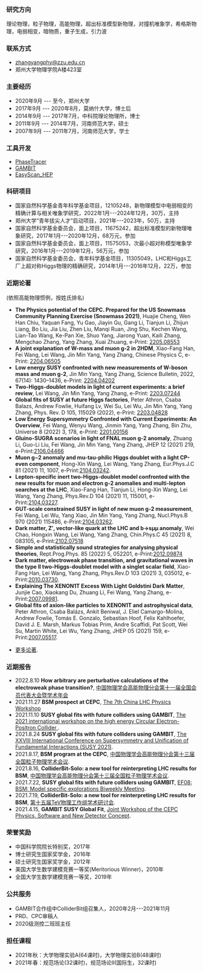 ### 研究方向
理论物理，粒子物理，高能物理，超出标准模型新物理，对撞机唯象学，希格斯物理，电弱相变，暗物质，重子生成，引力波

### 联系方式
- zhangyangphy@zzu.edu.cn
- 郑州大学物理学院A楼423室

### 主要经历
- 2020年9月 --- 至今，郑州大学
- 2017年9月 --- 2020年8月，莫纳什大学，博士后
- 2014年9月 --- 2017年7月，中科院理论物理所，博士
- 2011年9月 --- 2014年7月，河南师范大学，硕士
- 2007年9月 --- 2011年7月，河南师范大学，学士

### 工具开发
- [PhaseTracer](https://github.com/PhaseTracer/PhaseTracer)
- [GAMBIT](https://github.com/GambitBSM)
- [EasyScan_HEP](https://github.com/phyzhangyang/EasyScan_HEP)

### 科研项目
- 国家自然科学基金青年科学基金项目，12105248，新物理模型中电弱相变的精确计算与相关唯象学研究，2022年1月---2024年12月，30万，主持
- 郑州大学“青年拔尖人才”启动项目，2021年---2023年，50万，主持
- 国家自然科学基金委员会，面上项目，11675242，超出标准模型的新物理唯象研究，2017年1月---2020年12月，68万元，参加
- 国家自然科学基金委员会，面上项目，11575053，次最小超对称模型唯象学研究，2016年1月---2019年12月，56万元，参加
- 国家自然科学基金委员会，青年科学基金项目，11305049，LHC和Higgs工厂上超对称Higgs物理的精确研究，2014年1月---2016年12月，22万，参加

### 近期论著
(依照高能物理惯例，按姓氏排名)
* **The Physics potential of the CEPC. Prepared for the US Snowmass Community Planning Exercise (Snowmass 2021)**, Huajie Cheng, Wen Han Chiu, Yaquan Fang, Yu Gao, Jiayin Gu, Gang Li, Tianjun Li, Zhijun Liang, Bo Liu, Jia Liu, Zhen Liu, Manqi Ruan, Jing Shu, Kechen Wang, Lian-Tao Wang, Ke-Pan Xie, Shuo Yang, Jiarong Yuan, Kaili Zhang, Mengchao Zhang, Yang Zhang, Xuai Zhuang, e-Print: [2205.08553](https://arxiv.org/abs/2205.08553)
* **A joint explanation of W-mass and muon g-2 in 2HDM**, Xiao-Fang Han, Fei Wang, Lei Wang, Jin Min Yang, Yang Zhang, Chinese Physics C, e-Print: [2204.06505](https://arxiv.org/abs/2204.06505)
* **Low energy SUSY confronted with new measurements of W-boson mass and muon g-2**, Jin Min Yang, Yang Zhang, Science Bulletin, 2022, 67(14): 1430–1436, e-Print: [2204.04202](https://arxiv.org/abs/2204.04202)
* **Two-Higgs-doublet models in light of current experiments: a brief review**, Lei Wang, Jin Min Yang, Yang Zhang, e-Print: [2203.07244](https://arxiv.org/abs/2203.07244)
* **Global fits of SUSY at future Higgs factories**, Peter Athron, Csaba Balazs, Andrew Fowlie, Huifang Lv, Wei Su, Lei Wu, Jin Min Yang, Yang Zhang, Phys. Rev. D 105, 115029 (2022), e-Print: [2203.04828](https://arxiv.org/abs/2203.04828)
* **Low Energy Supersymmetry Confronted with Current Experiments: An Overview**, Fei Wang, Wenyu Wang, Jinmin Yang, Yang Zhang, Bin Zhu, Universe 8 (2022) 3, 178, e-Print: [2201.00156](https://arxiv.org/abs/2201.00156)
* **Gluino-SUGRA scenarios in light of FNAL muon g-2 anomaly**, Zhuang Li, Guo-Li Liu, Fei Wang, Jin Min Yang, Yang Zhang, JHEP 12 (2021) 219, e-Print:[2106.04466](https://arxiv.org/abs/2106.04466)
* **Muon g−2 anomaly and mu-tau-philic Higgs doublet with a light CP-even component**, Hong-Xin Wang, Lei Wang, Yang Zhang, Eur.Phys.J.C 81 (2021) 11, 1007, e-Print:[2104.03242](https://arxiv.org/abs/2104.03242).
* **Lepton-specific inert two-Higgs-doublet model confronted with the new results for muon and electron g-2 anomalies and multi-lepton searches at the LHC**, Xiao-Fang Han, Tianjun Li, Hong-Xin Wang, Lei Wang, Yang Zhang, Phys.Rev.D 104 (2021) 11, 115001, e-Print:[2104.03227](https://arxiv.org/abs/2104.03227).
* **GUT-scale constrained SUSY in light of new muon g-2 measurement**, Fei Wang, Lei Wu, Yang Xiao, Jin Min Yang, Yang Zhang, Nucl.Phys.B 970 (2021) 115486, e-Print:[2104.03262](https://arxiv.org/abs/2104.03262).
* **Dark matter, Z′, vector-like quark at the LHC and b→sμμ anomaly**, Wei Chao, Hongxin Wang, Lei Wang, Yang Zhang, Chin.Phys.C 45 (2021) 8, 083105, e-Print:[2102.07518](https://arxiv.org/abs/2102.07518)
* **Simple and statistically sound strategies for analysing physical theories**, Rept.Prog.Phys. 85 (2022) 5, 052201, e-Print:[2012.09874](https://arxiv.org/abs/2012.09874)
* **Dark matter, electroweak phase transition, and gravitational waves in the type II two-Higgs-doublet model with a singlet scalar field**, Xiao-Fang Han, Lei Wang, Yang Zhang, Phys.Rev.D 103 (2021) 3, 035012, e-Print:[2010.03730](https://arxiv.org/abs/2010.03730).
* **Explaining The XENON1T Excess With Light Goldstini Dark Matter**, Junjie Cao, Xiaokang Du, Zhuang Li, Fei Wang, Yang Zhang, e-Print:[2007.09981](https://arxiv.org/abs/2007.09981).
* **Global fits of axion-like particles to XENON1T and astrophysical data**, Peter Athron, Csaba Balázs, Ankit Beniwal, J. Eliel Camargo-Molina, Andrew Fowlie, Tomás E. Gonzalo, Sebastian Hoof, Felix Kahlhoefer, David J. E. Marsh, Markus Tobias Prim, Andre Scaffidi, Pat Scott, Wei Su, Martin White, Lei Wu, Yang Zhang, JHEP 05 (2021) 159, e-Print:[2007.05517](https://arxiv.org/abs/2007.05517).

- [更多论著](https://inspirehep.net/authors/982178?ui-citation-summary=true).

### 近期报告
* 2022.8.10 **How arbitrary are perturbative calculations of the electroweak phase transition?**, [中国物理学会高能物理分会第十一届全国会员代表大会暨学术年会](https://indico.ihep.ac.cn/event/16065/overview)
* 2021.11.27 **BSM prospect at CEPC**, [The 7th China LHC Physics Workshop](https://indico.ihep.ac.cn/event/14560/session/8/contribution/220)
* 2021.11.10 **SUSY global fits with future colliders using GAMBIT**, [The 2021 international workshop on the high energy Circular Electron-Positron Collider ](https://indico.ihep.ac.cn/event/14938/other-view?view=standard).
* 2021.8.24 **SUSY global fits with future colliders using GAMBIT**, [The XXVIII International Conference on Supersymmetry and Unification of Fundamental Interactions (SUSY 2021)](https://indico.cern.ch/event/875077/).
* 2021.8.17, **BSM program at the CEPC**, [中国物理学会高能物理分会第十三届全国粒子物理学术会议](https://indico.ihep.ac.cn/event/10906/).
* 2021.8.16, **ColliderBit-Solo: a new tool for reinterpreting LHC results for BSM**, [中国物理学会高能物理分会第十三届全国粒子物理学术会议](https://indico.ihep.ac.cn/event/10906/).
* 2021.7.22, **SUSY global fits with future colliders using GAMBIT**, [EF08: BSM: Model specific explorations Biweekly Meeting](https://indico.fnal.gov/event/50140/).
* 2021.7.19, **ColliderBit-Solo: a new tool for reinterpreting LHC results for BSM**, [第十五届TeV物理工作组学术研讨会](https://indico.ihep.ac.cn/event/14101/).
* 2021.4.15, **GAMBIT SUSY Global Fit**, [Joint Workshop of the CEPC Physics, Software and New Detector Concept](https://indico.ihep.ac.cn/event/13888/).

###  荣誉奖励
- 中国科学院院长特别奖，2017年
- 博士研究生国家奖学金，2016年
- 硕士研究生国家奖学金，2012年
- 美国大学生数学建模竞赛一等奖(Meritorious Winner)，2010年
- 全国大学生数学建模竞赛一等奖，2019年

### 公共服务
- GAMBIT合作组中ColliderBit组召集人，2020年2月---2021年11月
- PRD、CPC审稿人
- 2020级测控二班班主任

### 担任课程
- 2021年秋：大学物理实验A(64课时)，大学物理实验B(48课时)
- 2021年春：规范场论(32课时)，规范场论II(国际生，32课时)



